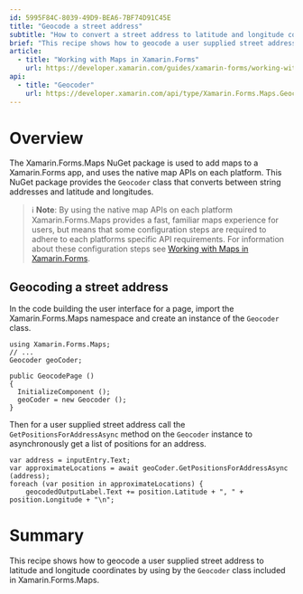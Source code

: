 ```yaml
---
id: 5995F84C-8039-49D9-BEA6-7BF74D91C45E
title: "Geocode a street address"
subtitle: "How to convert a street address to latitude and longitude coordinates"
brief: "This recipe shows how to geocode a user supplied street address to latitude and longitude coordinates by using the `Geocoder` class included in Xamarin.Forms.Maps."
article:
  - title: "Working with Maps in Xamarin.Forms" 
    url: https://developer.xamarin.com/guides/xamarin-forms/working-with/maps/
api:
  - title: "Geocoder" 
    url: https://developer.xamarin.com/api/type/Xamarin.Forms.Maps.Geocoder/
---
```


# Overview

The Xamarin.Forms.Maps NuGet package is used to add maps to a Xamarin.Forms app, and uses the native map APIs on each platform. This NuGet package provides the `Geocoder` class that converts between string addresses and latitude and longitudes.

> ℹ️ **Note**: By using the native map APIs on each platform Xamarin.Forms.Maps provides a fast, familiar maps experience for users, but means that some configuration steps are required to adhere to each platforms specific API requirements. For information about these configuration steps see [Working with Maps in Xamarin.Forms](https://developer.xamarin.com/guides/xamarin-forms/working-with/maps/).

## Geocoding a street address

In the code building the user interface for a page, import the Xamarin.Forms.Maps namespace and create an instance of the `Geocoder` class.

```
using Xamarin.Forms.Maps;
// ...
Geocoder geoCoder;

public GeocodePage ()
{
  InitializeComponent ();
  geoCoder = new Geocoder ();
}
```

Then for a user supplied street address call the `GetPositionsForAddressAsync` method on the `Geocoder` instance to asynchronously get a list of positions for an address.

```
var address = inputEntry.Text;
var approximateLocations = await geoCoder.GetPositionsForAddressAsync (address);
foreach (var position in approximateLocations) {
    geocodedOutputLabel.Text += position.Latitude + ", " + position.Longitude + "\n";
```

# Summary

This recipe shows how to geocode a user supplied street address to latitude and longitude coordinates by using by the `Geocoder` class included in Xamarin.Forms.Maps.

